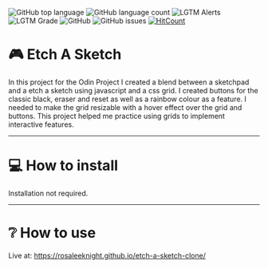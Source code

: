 ![GitHub top language](https://img.shields.io/github/languages/top/RosaleeKnight/etch-a-sketch-clone)
![GitHub language count](https://img.shields.io/github/languages/count/RosaleeKnight/etch-a-sketch-clone)
![LGTM Alerts](https://img.shields.io/lgtm/alerts/github/RosaleeKnight/etch-a-sketch-clone)
![LGTM Grade](https://img.shields.io/lgtm/grade/javascript/github/RosaleeKnight/etch-a-sketch-clone)
![GitHub](https://img.shields.io/github/license/RosaleeKnight/etch-a-sketch-clone)
![GitHub issues](https://img.shields.io/github/issues/RosaleeKnight/etch-a-sketch-clone)
[![HitCount](https://hits.dwyl.com/RosaleeKnight/etch-a-sketch-clone.svg?style=flat)](http://hits.dwyl.com/RosaleeKnight/etch-a-sketch-clone)

# 🎮 Etch A Sketch
In this project for the Odin Project I created a blend between a sketchpad and a etch a sketch using javascript and a css grid. I created buttons for the classic black, eraser and reset as well as a rainbow colour as a feature. I needed to make the grid resizable with a hover effect over the grid and buttons. This project helped me practice using grids to implement interactive features.

-----
# 💻 How to install 
Installation not required.

-----
# ❔ How to use
Live at: https://rosaleeknight.github.io/etch-a-sketch-clone/
